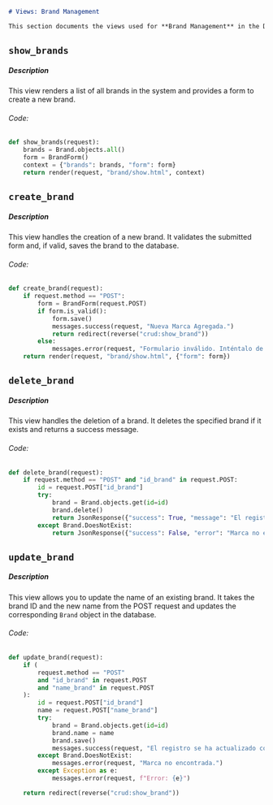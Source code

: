 ```markdown
# Views: Brand Management

This section documents the views used for **Brand Management** in the Django project.
```

## `show_brands`


##### Description
This view renders a list of all brands in the system and provides a form to create a new brand.

###### Code:

```python
def show_brands(request):
    brands = Brand.objects.all()
    form = BrandForm()
    context = {"brands": brands, "form": form}
    return render(request, "brand/show.html", context)


```
## `create_brand`


##### Description
This view handles the creation of a new brand. It validates the submitted form and, if valid, saves the brand to the database.


###### Code:
```python
def create_brand(request):
    if request.method == "POST":
        form = BrandForm(request.POST)
        if form.is_valid():
            form.save()
            messages.success(request, "Nueva Marca Agregada.")
            return redirect(reverse("crud:show_brand"))
        else:
            messages.error(request, "Formulario inválido. Inténtalo de nuevo.")
    return render(request, "brand/show.html", {"form": form})

```
## `delete_brand`


##### Description
This view handles the deletion of a brand. It deletes the specified brand if it exists and returns a success message.


###### Code:
```python
def delete_brand(request):
    if request.method == "POST" and "id_brand" in request.POST:
        id = request.POST["id_brand"]
        try:
            brand = Brand.objects.get(id=id)
            brand.delete()
            return JsonResponse({"success": True, "message": "El registro se ha eliminado!"})
        except Brand.DoesNotExist:
            return JsonResponse({"success": False, "error": "Marca no encontrada."})

```
## `update_brand`


##### Description
This view allows you to update the name of an existing brand. It takes the brand ID and the new name from the POST request and updates the corresponding `Brand` object in the database.

###### Code:
```python
def update_brand(request):
    if (
        request.method == "POST"
        and "id_brand" in request.POST
        and "name_brand" in request.POST
    ):
        id = request.POST["id_brand"]
        name = request.POST["name_brand"]
        try:
            brand = Brand.objects.get(id=id)
            brand.name = name
            brand.save()
            messages.success(request, "El registro se ha actualizado con exito!")
        except Brand.DoesNotExist:
            messages.error(request, "Marca no encontrada.")
        except Exception as e:
            messages.error(request, f"Error: {e}")

    return redirect(reverse("crud:show_brand"))
```

